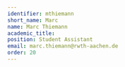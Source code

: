```yaml
---
identifier: mthiemann
short_name: Marc
name: Marc Thiemann
academic_title:
position: Student Assistant
email: marc.thiemann@rwth-aachen.de
order: 20
---
```

<!---Marc is a bachelor student of Computer Science and Mathematics at RWTH Aachen. He focuses his studies on AI, with particular interest towards (Deep) Machine Learning and Evolutionary Computation. Outside of his studies, Marc is an avid chess player.--->